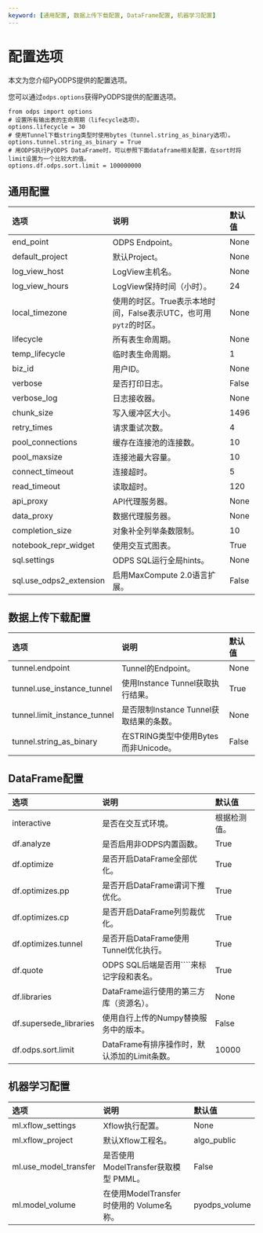```yaml
---
keyword: [通用配置, 数据上传下载配置, DataFrame配置, 机器学习配置]
---
```


# 配置选项

本文为您介绍PyODPS提供的配置选项。

您可以通过`odps.options`获得PyODPS提供的配置选项。

```
from odps import options
# 设置所有输出表的生命周期（lifecycle选项）。
options.lifecycle = 30
# 使用Tunnel下载string类型时使用bytes（tunnel.string_as_binary选项）。
options.tunnel.string_as_binary = True
# 用ODPS执行PyODPS DataFrame时，可以参照下面dataframe相关配置，在sort时将limit设置为一个比较大的值。
options.df.odps.sort.limit = 100000000
```

## 通用配置

|选项|说明|默认值|
|:-|:-|:--|
|end\_point|ODPS Endpoint。|None|
|default\_project|默认Project。|None|
|log\_view\_host|LogView主机名。|None|
|log\_view\_hours|LogView保持时间（小时）。|24|
|local\_timezone|使用的时区。True表示本地时间，False表示UTC，也可用`pytz`的时区。|None|
|lifecycle|所有表生命周期。|None|
|temp\_lifecycle|临时表生命周期。|1|
|biz\_id|用户ID。|None|
|verbose|是否打印日志。|False|
|verbose\_log|日志接收器。|None|
|chunk\_size|写入缓冲区大小。|1496|
|retry\_times|请求重试次数。|4|
|pool\_connections|缓存在连接池的连接数。|10|
|pool\_maxsize|连接池最大容量。|10|
|connect\_timeout|连接超时。|5|
|read\_timeout|读取超时。|120|
|api\_proxy|API代理服务器。|None|
|data\_proxy|数据代理服务器。|None|
|completion\_size|对象补全列举条数限制。|10|
|notebook\_repr\_widget|使用交互式图表。|True|
|sql.settings|ODPS SQL运行全局hints。|None|
|sql.use\_odps2\_extension|启用MaxCompute 2.0语言扩展。|False|

## 数据上传下载配置

|选项|说明|默认值|
|:-|:-|:--|
|tunnel.endpoint|Tunnel的Endpoint。|None|
|tunnel.use\_instance\_tunnel|使用Instance Tunnel获取执行结果。|True|
|tunnel.limit\_instance\_tunnel|是否限制Instance Tunnel获取结果的条数。|None|
|tunnel.string\_as\_binary|在STRING类型中使用Bytes而非Unicode。|False|

## DataFrame配置

|选项|说明|默认值|
|:-|:-|:--|
|interactive|是否在交互式环境。|根据检测值。|
|df.analyze|是否启用非ODPS内置函数。|True|
|df.optimize|是否开启DataFrame全部优化。|True|
|df.optimizes.pp|是否开启DataFrame谓词下推优化。|True|
|df.optimizes.cp|是否开启DataFrame列剪裁优化。|True|
|df.optimizes.tunnel|是否开启DataFrame使用Tunnel优化执行。|True|
|df.quote|ODPS SQL后端是否用````来标记字段和表名。|True|
|df.libraries|DataFrame运行使用的第三方库（资源名）。|None|
|df.supersede\_libraries|使用自行上传的Numpy替换服务中的版本。|False|
|df.odps.sort.limit|DataFrame有排序操作时，默认添加的Limit条数。|10000|

## 机器学习配置

|选项|说明|默认值|
|:-|:-|:--|
|ml.xflow\_settings|Xflow执行配置。|None|
|ml.xflow\_project|默认Xflow工程名。|algo\_public|
|ml.use\_model\_transfer|是否使用ModelTransfer获取模型 PMML。|False|
|ml.model\_volume|在使用ModelTransfer时使用的 Volume名称。|pyodps\_volume|

